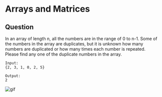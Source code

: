 # Arrays and Matrices

## Question

In an array of length n, all the numbers are in the range of 0 to n-1. Some of the numbers in the array are duplicates, but it is unknown how many numbers are duplicated or how many times each number is repeated. Please find any one of the duplicate numbers in the array.


```
Input:
{2, 3, 1, 0, 2, 5}

Output:
2
```

![gif](https://github.com/kiaky0/Programming/assets/109141627/fc2256a1-9be4-45c8-8ade-1038f2148148)


```java




